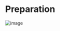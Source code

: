 # Preparation

![image](https://user-images.githubusercontent.com/72811328/164000917-2d5561dd-95a9-48d6-8d8e-0c2da56aeaa5.png)

